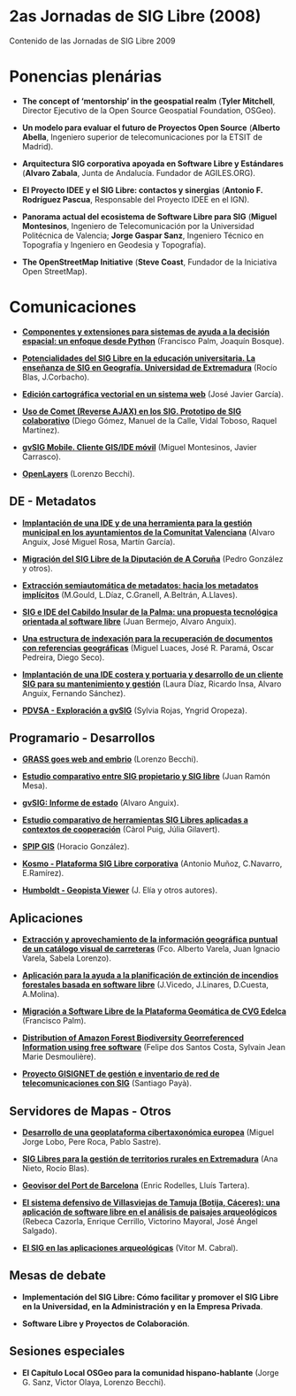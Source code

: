 # 2as Jornadas de SIG Libre (2008)

Contenido de las Jornadas de SIG Libre 2009

Ponencias plenárias
====================

* **The concept of ‘mentorship’ in the geospatial realm** (**Tyler Mitchell**, Director Ejecutivo de la Open Source Geospatial Foundation, OSGeo).

* **Un modelo para evaluar el futuro de Proyectos Open Source** (**Alberto Abella**, Ingeniero superior de telecomunicaciones por la ETSIT de Madrid).

* **Arquitectura SIG corporativa apoyada en Software Libre y Estándares** (**Alvaro Zabala**, Junta de Andalucía. Fundador de AGILES.ORG).

* **El Proyecto IDEE y el SIG Libre: contactos y sinergias** (**Antonio F. Rodríguez Pascua**, Responsable del Proyecto IDEE en el IGN).

* **Panorama actual del ecosistema de Software Libre para SIG** (**Miguel Montesinos**, Ingeniero de Telecomunicación por la Universidad Politécnica de Valencia; **Jorge Gaspar Sanz**, Ingeniero Técnico en Topografía y Ingeniero en Geodesia y Topografía).

* **The OpenStreetMap Initiative** (**Steve Coast**, Fundador de la Iniciativa Open StreetMap).

Comunicaciones
=================

* **[Componentes y extensiones para sistemas de ayuda a la decisión espacial: un enfoque desde Python]()** (Francisco Palm, Joaquín Bosque).

* **[Potencialidades  del  SIG  Libre  en  la  educación universitaria.  La  enseñanza  de  SIG  en  Geografía. Universidad de Extremadura]()** (Rocío Blas, J.Corbacho).

* **[Edición cartográfica vectorial en un sistema web]()** (José Javier García).

* **[Uso  de  Comet  (Reverse  AJAX)  en  los  SIG.  Prototipo  de  SIG colaborativo]()** (Diego Gómez, Manuel de la Calle, Vidal Toboso, Raquel Martínez).

* **[gvSIG  Mobile.  Cliente  GIS/IDE  móvil]()** (Miguel  Montesinos,  Javier Carrasco).

* **[OpenLayers]()** (Lorenzo Becchi).


DE - Metadatos
--------------

* **[Implantación de una IDE y de una herramienta para la gestión municipal en los ayuntamientos de la Comunitat Valenciana]()** (Alvaro Anguix, José Miguel Rosa, Martín García).

* **[Migración  del  SIG  Libre  de  la  Diputación  de  A  Coruña]()** (Pedro González y otros).

* **[Extracción  semiautomática  de  metadatos:  hacia  los metadatos implícitos]()** (M.Gould, L.Díaz, C.Granell, A.Beltrán, A.Llaves).

* **[SIG e IDE del Cabildo Insular de la Palma: una propuesta tecnológica  orientada  al  software  libre]()** (Juan  Bermejo, Alvaro Anguix).

* **[Una  estructura  de  indexación  para  la  recuperación  de documentos con referencias geográficas]()** (Miguel Luaces, José R. Paramá, Oscar Pedreira, Diego Seco).

* **[Implantación de una IDE costera y portuaria y desarrollo de un cliente SIG para su mantenimiento y gestión]()** (Laura Díaz, Ricardo Insa, Alvaro Anguix, Fernando Sánchez).

* **[PDVSA  -  Exploración  a  gvSIG]()** (Sylvia  Rojas,  Yngrid Oropeza).

Programario - Desarrollos
---------------------------

* **[GRASS goes web and embrio]()** (Lorenzo Becchi).

* **[Estudio  comparativo  entre  SIG  propietario  y  SIG  libre]()** (Juan Ramón Mesa).

* **[gvSIG: Informe de estado]()** (Alvaro Anguix).

* **[Estudio  comparativo  de  herramientas  SIG  Libres  aplicadas  a contextos de cooperación]()** (Càrol Puig, Júlia Gilavert).

* **[SPIP GIS]()** (Horacio González).

* **[Kosmo  -  Plataforma  SIG  Libre  corporativa]()** (Antonio  Muñoz, C.Navarro, E.Ramírez).

* **[Humboldt - Geopista Viewer]()** (J. Elía y otros autores).

Aplicaciones
----------------

* **[Extracción y aprovechamiento de la información geográfica puntual de un catálogo visual de carreteras]()** (Fco. Alberto Varela, Juan Ignacio Varela, Sabela Lorenzo).

* **[Aplicación para la ayuda a la planificación de extinción de incendios forestales basada en software libre]()** (J.Vicedo, J.Linares, D.Cuesta, A.Molina).

* **[Migración a Software Libre de la Plataforma Geomática de CVG Edelca]()** (Francisco Palm).

* **[Distribution  of  Amazon  Forest  Biodiversity  Georreferenced Information using free software]()** (Felipe dos Santos Costa, Sylvain Jean Marie Desmoulière).

* **[Proyecto  GISIGNET  de  gestión  e  inventario  de  red  de telecomunicaciones con SIG]()** (Santiago Payà).

Servidores de Mapas - Otros
----------------

* **[Desarrollo  de  una  geoplataforma  cibertaxonómica europea]()** (Miguel Jorge Lobo, Pere Roca, Pablo Sastre).

* **[SIG  Libres  para  la  gestión  de  territorios  rurales  en Extremadura]()** (Ana Nieto, Rocío Blas).

* **[Geovisor  del  Port  de  Barcelona]()** (Enric  Rodelles,  Lluís Tartera).

* **[El sistema defensivo de Villasviejas de Tamuja (Botija, Cáceres): una aplicación de software libre en el análisis de paisajes arqueológicos]()** (Rebeca Cazorla, Enrique Cerrillo, Victorino Mayoral, José Ángel Salgado).

* **[El SIG en las aplicaciones arqueológicas]()** (Vitor M. Cabral).

Mesas de debate
----------------

* **Implementación del SIG Libre: Cómo facilitar y promover el SIG Libre en la Universidad, en la Administración y en la Empresa Privada**.

* **Software Libre y Proyectos de Colaboración**.

Sesiones especiales
----------------

* **El Capítulo Local OSGeo para la comunidad hispano-hablante** (Jorge G. Sanz, Victor Olaya, Lorenzo Becchi).
